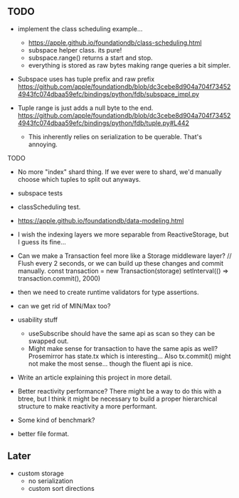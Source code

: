 
## TODO

- implement the class scheduling example...
	- https://apple.github.io/foundationdb/class-scheduling.html
	- subspace helper class. its pure!
	- subspace.range() returns a start and stop.
	- everything is stored as raw bytes making range queries a bit simpler.

- Subspace uses has tuple prefix and raw prefix https://github.com/apple/foundationdb/blob/dc3cebe8d904a704f734524943fc074dbaa59efc/bindings/python/fdb/subspace_impl.py
- Tuple range is just adds a null byte to the end. https://github.com/apple/foundationdb/blob/dc3cebe8d904a704f734524943fc074dbaa59efc/bindings/python/fdb/tuple.py#L442
	- This inherently relies on serialization to be querable. That's annoying.

TODO
- No more "index" shard thing. If we ever were to shard, we'd manually choose which tuples to split out anyways.


- subspace tests
- classScheduling test.


- https://apple.github.io/foundationdb/data-modeling.html


- I wish the indexing layers we more separable from ReactiveStorage, but I guess its fine...


- Can we make a Transaction feel more like a Storage middleware layer?
	// Flush every 2 seconds, or we can build up these changes and commit manually.
	const transaction = new Transaction(storage)
	setInterval(() => transaction.commit(), 2000)

- then we need to create runtime validators for type assertions.
- can we get rid of MIN/Max too?


- usability stuff
	- useSubscribe should have the same api as scan so they can be swapped out.
	- Might make sense for transaction to have the same apis as well? Prosemirror has state.tx which is interesting... Also tx.commit() might not make the most sense... though the fluent api is nice.

- Write an article explaining this project in more detail.
- Better reactivity performance?
	There might be a way to do this with a btree, but I think it might be necessary to build
	a proper hierarchical structure to make reactivity a more performant.
- Some kind of benchmark?
- better file format.

## Later

- custom storage
	- no serialization
	- custom sort directions